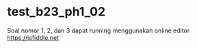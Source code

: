 # test_b23_ph1_02

Soal nomor 1, 2, dan 3 dapat running menggunakan online editor https://jsfiddle.net
<br>
